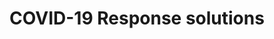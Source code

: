 ---
title: COVID-19 Response solutions
bgcolor: "#2e376b"
image: images/healthplan.svg
summary: Programs developed by renowned clinicians and researchers to help address the pandemic challenges around patient care safely and efficiently

# blurb_text: Leverage award winning programs to quickly drive outcomes
# blurb_summary1: Why start from scratch when you can leverage pre-built, tested and evidence based programs?
# blurb_summary2: With rapid implementation times and multiple available customization options (messaging content, frequency, languages), you will be able to reap benefits quickly while enhancing your relationship with your patients.
# main_section_image: /images/temp.jpg
# main_section_image_caption: Drs. Sindhu Srinivas and Adi Hirshberg, Materal and Fetal Medicine, Penn Medicine
# main_section_blurbs:
#   blurbs:
#     - heading: COVID Watch
#       category: clinical
#       summary: Monitor at risk or COVID + patients across the health system.
#     - heading: Specialty Watch 
#       category: clinical
#       summary: Pregnancy, Oncology etc. Cancer COVID Watch - Monitor at risk or COVID + patients in the oncology department. Pregnancy Watch - Monitor at risk or COVID + patients in the OBGYN department. 
#     - heading: Penn Partners in Care
#       category: clinical
#       summary: PPC Care Management Team uses W2H to send weekly check-in texts to monitor their vulnerable patients and evaluate their needs.
#     - heading: Telemedicine prep
#       category: clinical
#       summary:  W2H walks patients through the BlueJeans setup on their phone before a telemedicine visit. 
#     - heading: COVID Pulse
#       category: clinical
#       summary: Monitor at risk or COVID + patients across the health system based on Pulse ox values
#     - heading: Automated results reporting
#       category: clinical
#       summary: Facilis iusto itaque quidem. Necessitatibus dignissimos maxime dolore nam inventore in et quia. Atque qui molestias ducimus. Consequatur repellat quod nam optio magni nihil consectetur ea. Molestiae sed sunt consectetur repudiandae expedita fuga. Sed placeat qui et ut est rerum dolor sit. Aspernatur tenetur blanditiis omnis consequuntur vel quia dignissimos autem voluptatem.
#     - heading: COVID Safe 
#       category: research
#       summary:

# solutions:
#   solution:
#     - name: Remote patient monitoring
#       id: womenshealth
#       description: Programs addressing issues specific to women and pregnancy.
#     - name: Surgery Solutions
#       id: surgery
#       description: Programs addressing issues specific pre and post procedure protocols
#     - name: Quality, Safety and Patient Experience Solutions
#       description: Leverage pre-built dashboards with key operational metrics
#       id: qi
#     - name: Real-time Dashboards
#       description: Leverage pre-built dashboards with key operational metrics
#       id: lens

introtitle: Pandemics require innovative solutions
introsubtitle: Our experience in patient engagement, and behavioral science enabled rapid deployment of multiple solutions to aid health systems in this challenging time.
introtext:
bgcol: bg-yellow-200


domains:
  listing:
      - title: Remote Patient Monitoring
        image: images/remote_mon.svg
        image_caption:
        subtitle1: COVID Watch
        description1: With the move to value based care (VBC) and increased risk bearing contracts, proven solutions to reduce readmissions are needed. Leverage evidence based programs such as Heart Safe Motherhood that have reduced readmissions by 80%.
        subtitle2: COVID Pulse
        description2: With the downward pressure on costs and the increasing importance of telemedicine and remote monitoring, proven solutions focused on specific domains will allow organizations to roll out programs systematically. 
        subtitle3: Pregnancy Watch
        description3: With the increased prevalence of consumer driven healthcare, ratings and reviews are increasingly important in health care decisions. Programs available are continuously monitored and consistently measure in the 80s and 90s for patient satisfaction while maintaining or improving quality of care. 
        is_even: false
        source: /healthsystem
      - title: Operational Efficiency
        image: images/researchers.jpg
        image_caption: Drs. David Asch, Kevin Volpp, Mitesh Patel, Scott Halpern, Shivan Mehta and Kit Delgado, Penn Medicine
        subtitle1: Automated Results Reporting
        description1: Innovation and research require flexibility. Integration with the EHR opens up additional opportunities. Trials can be run locally or virtually. Way to Health has run virtual studies across 50 states. 
        subtitle2: Telemedicine Prep Bot
        description2: Innovation should be backed by evidence. Randomized Controlled Trials (RCTs) are the gold standard to generate evidence in healthcare. Our background and genesis can help guide the the setup of innovation projects to gather data to support (or reject) hypotheses. Automation built into the system can help doing this quickly and minimize personnel costs. 
        subtitle3: Penn Partners in Care
        description3: Research and innovation are usually constrained by cost and/or time. Our library of proven projects can serve as a base to help achieve quick successes. Open inboxes can help engage patients directly to gather data to understand patient needs. These can then be automated as needed. 
        is_even: true
        source: /researcher
    #   - title: For Health Plans
    #     image: images/temp.jpg
    #     image_caption: Drs. t quos vero eum nulla non voluptatem aut. Quidem voluptas vel atque.
    #     subtitle1: Increase adherence to wellness programs
    #     description1: With roots in behavioral science, population health and wellness, our research has been geared towards improving adherence to programs that members might not always want to adhere to. Programs such as smoking cessation have been proven to be successful and are the standard at organizations such as GE, CVS and others. 
    #     subtitle2: Offer evidence backed protocols
    #     description2: In an increasingly competitive market, offering unique and proven programs is important. Our programs are differentiated by evidence, practical experience and operational expertise. 
    #     subtitle3: Innovate at scale
    #     description3: 1, 10, 10000 - the volume of members is irrelevant. What we enable is tailoring programs to latent member groups to maximize engagement and adherence. 
    #     is_even: false
    #     source: /healthplan

keyfeatures:
  blurbs:
    - icon: comments
      iconcolor: white 
      bgcolor: 
      header: Patient Communication
      text: >
        Choose from a variety of communication mediums tailored to a patient's preference. Include peers or support partners. 
    - icon: heartbeat
      iconcolor: white 
      bgcolor: 
      header: Device Integration
      text: >
        Capture data from remote monitoring devices simply and seamlessly, enabling scalable, integrated and personalized initiatives.
    - icon: code-fork
      iconcolor: white 
      bgcolor: 
      header: Clinical Trials
      text: >
         Use a purpose built solution to design and deploy behavioral change and interventional (automated hovering) research.
modules_leadin:
  introtitle: Build your own intervention quickly
  introsubtitle: Way to Health capabilities are grouped into modules. Configure them to address your specific needs and combine them together to quickly build, test and deploy interventions. Choose your deployment model - pilot, standalone or scaled and EHR integrated.
  introtext: 
modules_used: ["Conversations", "Remote Monitoring", "EHR integration"]
---